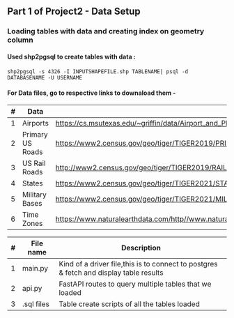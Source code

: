 

##  Part 1 of Project2 - Data Setup
### Loading tables with data and creating index on geometry column

#### Used shp2pgsql to create tables with data :

    shp2pgsql -s 4326 -I INPUTSHAPEFILE.shp TABLENAME| psql -d DATABASENAME -U USERNAME

#### For Data files, go to respective links to downaload them -

|   #   | Data | Link |
| :---: | ----------- | ---------------------- |
|    1  |     Airports       |  https://cs.msutexas.edu/~griffin/data/Airport_and_Plane_Data/airports.csv|
|2|  Primary US Roads  |https://www2.census.gov/geo/tiger/TIGER2019/PRIMARYROADS/tl_2019_us_primaryroads.zip|
|3|  US Rail Roads  |http://www2.census.gov/geo/tiger/TIGER2019/RAILS/tl_2019_us_rails.zip|
|4|  States  |https://www2.census.gov/geo/tiger/TIGER2021/STATE/tl_2021_us_state.zip|
|5|  Military Bases  |https://www2.census.gov/geo/tiger/TIGER2021/MIL/tl_2021_us_mil.zip|
|6|  Time Zones  |https://www.naturalearthdata.com/http//www.naturalearthdata.com/download/10m/cultural/ne_10m_time_zones.zip|

|   #   | File name | Description |
| :---: | ----------- | ---------------------- |
|    1  |     main.py       |  Kind of a driver file,this is to connect to postgres & fetch and display table results|
|    2  |     api.py       |  FastAPI routes to query multiple tables that we loaded|
|    3  |     .sql files       |  Table create scripts of all the tables loaded|
